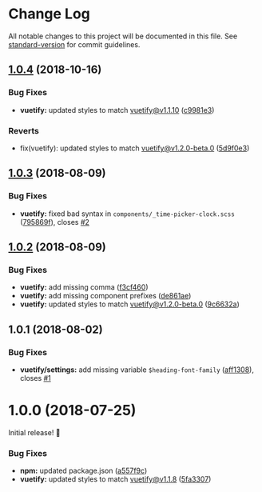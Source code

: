 # Change Log

All notable changes to this project will be documented in this file. See [standard-version](https://github.com/conventional-changelog/standard-version) for commit guidelines.

<a name="1.0.4"></a>
## [1.0.4](https://github.com/nmsmith22389/vuetify-scss/compare/v1.0.3...v1.0.4) (2018-10-16)


### Bug Fixes

* **vuetify:** updated styles to match vuetify@v1.1.10 ([c9981e3](https://github.com/nmsmith22389/vuetify-scss/commit/c9981e3))


### Reverts

* fix(vuetify): updated styles to match vuetify@v1.2.0-beta.0 ([5d9f0e3](https://github.com/nmsmith22389/vuetify-scss/commit/5d9f0e3))



<a name="1.0.3"></a>
## [1.0.3](https://github.com/nmsmith22389/vuetify-scss/compare/v1.0.2...v1.0.3) (2018-08-09)


### Bug Fixes

* **vuetify:** fixed bad syntax in `components/_time-picker-clock.scss` ([795869f](https://github.com/nmsmith22389/vuetify-scss/commit/795869f)), closes [#2](https://github.com/nmsmith22389/vuetify-scss/issues/2)



<a name="1.0.2"></a>
## [1.0.2](https://github.com/nmsmith22389/vuetify-scss/compare/v1.0.1...v1.0.2) (2018-08-09)


### Bug Fixes

* **vuetify:** add missing comma ([f3cf460](https://github.com/nmsmith22389/vuetify-scss/commit/f3cf460))
* **vuetify:** add missing component prefixes ([de861ae](https://github.com/nmsmith22389/vuetify-scss/commit/de861ae))
* **vuetify:** updated styles to match vuetify@v1.2.0-beta.0 ([9c6632a](https://github.com/nmsmith22389/vuetify-scss/commit/9c6632a))



<a name="1.0.1"></a>
## 1.0.1 (2018-08-02)


### Bug Fixes

* **vuetify/settings:** add missing variable `$heading-font-family` ([aff1308](https://github.com/nmsmith22389/vuetify-scss/commit/aff1308)), closes [#1](https://github.com/nmsmith22389/vuetify-scss/issues/1)



<a name="1.0.0"></a>
# 1.0.0 (2018-07-25)

Initial release! 🎉

### Bug Fixes

* **npm:** updated package.json ([a557f9c](https://github.com/nmsmith22389/vuetify-scss/commit/a557f9c))
* **vuetify:** updated styles to match vuetify@v1.1.8 ([5fa3307](https://github.com/nmsmith22389/vuetify-scss/commit/5fa3307))
